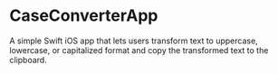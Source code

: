 # CaseConverterApp
A simple Swift iOS app that lets users transform text to uppercase, lowercase, or capitalized format and copy the transformed text to the clipboard.
